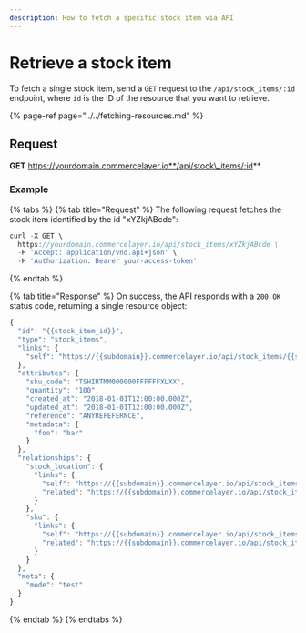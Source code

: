 ```yaml
---
description: How to fetch a specific stock item via API
---
```


# Retrieve a stock item

To fetch a single stock item, send a `GET` request to the `/api/stock_items/:id` endpoint, where `id` is the ID of the resource that you want to retrieve.

{% page-ref page="../../fetching-resources.md" %}

## Request

**GET** https://yourdomain.commercelayer.io**/api/stock\_items/:id**

### **Example**

{% tabs %}
{% tab title="Request" %}
The following request fetches the stock item identified by the id "xYZkjABcde":

```javascript
curl -X GET \
  https://yourdomain.commercelayer.io/api/stock_items/xYZkjABcde \
  -H 'Accept: application/vnd.api+json' \
  -H 'Authorization: Bearer your-access-token'
```
{% endtab %}

{% tab title="Response" %}
On success, the API responds with a `200 OK` status code, returning a single resource object:

```javascript
{
  "id": "{{stock_item_id}}",
  "type": "stock_items",
  "links": {
    "self": "https://{{subdomain}}.commercelayer.io/api/stock_items/{{stock_item_id}}"
  },
  "attributes": {
    "sku_code": "TSHIRTMM000000FFFFFFXLXX",
    "quantity": "100",
    "created_at": "2018-01-01T12:00:00.000Z",
    "updated_at": "2018-01-01T12:00:00.000Z",
    "reference": "ANYREFEFERNCE",
    "metadata": {
      "foo": "bar"
    }
  },
  "relationships": {
    "stock_location": {
      "links": {
        "self": "https://{{subdomain}}.commercelayer.io/api/stock_items/{{stock_item_id}}/relationships/stock_location",
        "related": "https://{{subdomain}}.commercelayer.io/api/stock_items/{{stock_item_id}}/stock_location"
      }
    },
    "sku": {
      "links": {
        "self": "https://{{subdomain}}.commercelayer.io/api/stock_items/{{stock_item_id}}/relationships/sku",
        "related": "https://{{subdomain}}.commercelayer.io/api/stock_items/{{stock_item_id}}/sku"
      }
    }
  },
  "meta": {
    "mode": "test"
  }
}
```
{% endtab %}
{% endtabs %}

